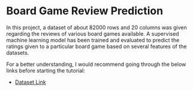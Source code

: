 # Board Game Review Prediction

In this project, a dataset of about 82000 rows and 20 columns was given regarding the reviews of various board games available. A supervised machine learning model has been trained and evaluated to predict the ratings given to a particular board game based on several features of the datasets.

For a better understanding, I would recommend going through the below links before starting the tutorial:    
  
- [Dataset Link](https://www.kaggle.com/datasets/centipede148/board-games-prediction-data)
